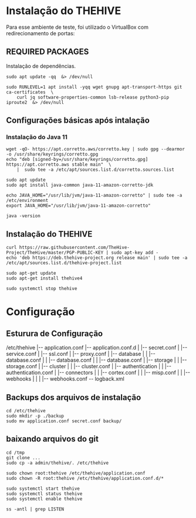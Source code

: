 
# Instalação do THEHIVE
Para esse ambiente de teste, foi utilizado o VirtualBox com redirecionamento de portas:
## REQUIRED PACKAGES
Instalação de dependências.

    sudo apt update -qq  &> /dev/null
    
    sudo RUNLEVEL=1 apt install -yqq wget gnupg apt-transport-https git ca-certificates  \
        curl jq software-properties-common lsb-release python3-pip iproute2  &> /dev/null

## Configurações básicas após intalação
### Instalação do Java 11

    wget -qO- https://apt.corretto.aws/corretto.key | sudo gpg --dearmor  -o /usr/share/keyrings/corretto.gpg
    echo "deb [signed-by=/usr/share/keyrings/corretto.gpg] https://apt.corretto.aws stable main"  \
        |  sudo tee -a /etc/apt/sources.list.d/corretto.sources.list
    
    sudo apt update
    sudo apt install java-common java-11-amazon-corretto-jdk
    
    echo JAVA_HOME="/usr/lib/jvm/java-11-amazon-corretto" | sudo tee -a /etc/environment 
    export JAVA_HOME="/usr/lib/jvm/java-11-amazon-corretto"
    
    java -version
    
## Instalação do THEHIVE

    curl https://raw.githubusercontent.com/TheHive-Project/TheHive/master/PGP-PUBLIC-KEY | sudo apt-key add -
    echo 'deb https://deb.thehive-project.org release main' | sudo tee -a /etc/apt/sources.list.d/thehive-project.list
    
    sudo apt-get update
    sudo apt-get install thehive4
    
    sudo systemctl stop thehive

# Configuração 
## Esturura de Configuração
 
 /etc/thehive
 |-- application.conf
 |-- application.conf.d
 |   |-- secret.conf
 |   |-- service.conf
 |   |-- ssl.conf
 |   |-- proxy.conf
 |   |-- database
 |   |   |-- database.conf
 |   |   |-- database.conf
 |   |   |-- database.conf
 |   |-- storage
 |   |   |-- storage.conf
 |   |-- cluster
 |   |   |-- cluster.conf
 |   |-- authentication
 |   |   |-- authentication.conf
 |   |-- connectors
 |   |   |-- cortex.conf
 |   |   |-- misp.conf
 |   |   |-- webhooks
 |   |   |   |-- webhooks.conf
 -- logback.xml
 
 ## Backups dos arquivos de instalação

    cd /etc/thehive
    sudo mkdir -p ./backup
    sudo mv application.conf secret.conf backup/
    
 ## baixando arquivos do git

    cd /tmp
    git clone ...
    sudo cp -a admin/thehive/. /etc/thehive
    
    sudo chown root:thehive /etc/thehive/application.conf
    sudo chown -R root:thehive /etc/thehive/application.conf.d/*
    
    sudo systemctl start thehive
    sudo systemctl status thehive
    sudo systemctl enable thehive
    
    ss -antl | grep LISTEN
    
    





